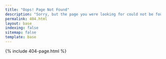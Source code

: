 ```yaml
---
title: "Oops! Page Not Found"
description: "Sorry, but the page you were looking for could not be found."
permalink: 404.html
layout: base
indexing: false
sitemap: false
template: base 
---
```


{% include 404-page.html %}
